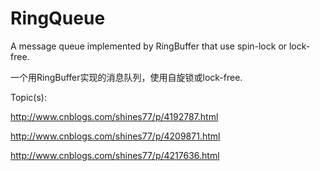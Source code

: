 RingQueue
=========

A message queue implemented by RingBuffer that use spin-lock or lock-free.

一个用RingBuffer实现的消息队列，使用自旋锁或lock-free.

Topic(s):

http://www.cnblogs.com/shines77/p/4192787.html

http://www.cnblogs.com/shines77/p/4209871.html

http://www.cnblogs.com/shines77/p/4217636.html
